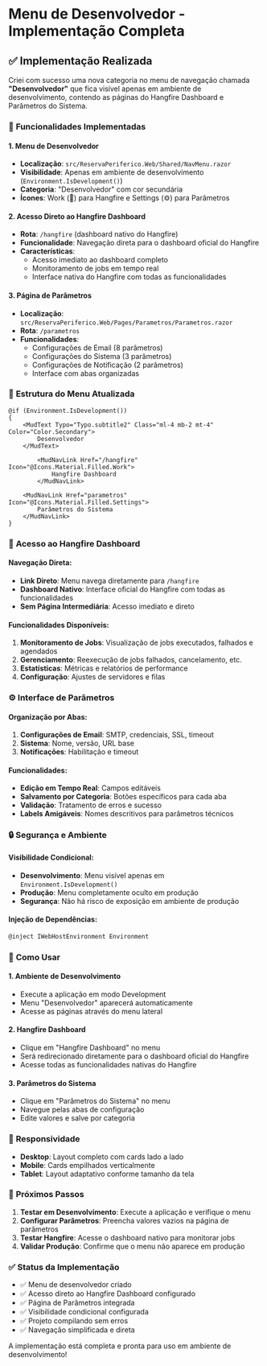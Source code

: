 # Menu de Desenvolvedor - Implementação Completa

## ✅ **Implementação Realizada**

Criei com sucesso uma nova categoria no menu de navegação chamada **"Desenvolvedor"** que fica visível apenas em ambiente de desenvolvimento, contendo as páginas do Hangfire Dashboard e Parâmetros do Sistema.

### 🎯 **Funcionalidades Implementadas**

#### **1. Menu de Desenvolvedor**
- **Localização**: `src/ReservaPeriferico.Web/Shared/NavMenu.razor`
- **Visibilidade**: Apenas em ambiente de desenvolvimento (`Environment.IsDevelopment()`)
- **Categoria**: "Desenvolvedor" com cor secundária
- **Ícones**: Work (🔧) para Hangfire e Settings (⚙️) para Parâmetros

#### **2. Acesso Direto ao Hangfire Dashboard**
- **Rota**: `/hangfire` (dashboard nativo do Hangfire)
- **Funcionalidade**: Navegação direta para o dashboard oficial do Hangfire
- **Características**:
  - Acesso imediato ao dashboard completo
  - Monitoramento de jobs em tempo real
  - Interface nativa do Hangfire com todas as funcionalidades

#### **3. Página de Parâmetros**
- **Localização**: `src/ReservaPeriferico.Web/Pages/Parametros/Parametros.razor`
- **Rota**: `/parametros`
- **Funcionalidades**:
  - Configurações de Email (8 parâmetros)
  - Configurações do Sistema (3 parâmetros)
  - Configurações de Notificação (2 parâmetros)
  - Interface com abas organizadas

### 🔧 **Estrutura do Menu Atualizada**

```razor
@if (Environment.IsDevelopment())
{
    <MudText Typo="Typo.subtitle2" Class="ml-4 mb-2 mt-4" Color="Color.Secondary">
        Desenvolvedor
    </MudText>
    
        <MudNavLink Href="/hangfire" Icon="@Icons.Material.Filled.Work">
            Hangfire Dashboard
        </MudNavLink>
    
    <MudNavLink Href="parametros" Icon="@Icons.Material.Filled.Settings">
        Parâmetros do Sistema
    </MudNavLink>
}
```

### 🎨 **Acesso ao Hangfire Dashboard**

#### **Navegação Direta**:
- **Link Direto**: Menu navega diretamente para `/hangfire`
- **Dashboard Nativo**: Interface oficial do Hangfire com todas as funcionalidades
- **Sem Página Intermediária**: Acesso imediato e direto

#### **Funcionalidades Disponíveis**:
1. **Monitoramento de Jobs**: Visualização de jobs executados, falhados e agendados
2. **Gerenciamento**: Reexecução de jobs falhados, cancelamento, etc.
3. **Estatísticas**: Métricas e relatórios de performance
4. **Configuração**: Ajustes de servidores e filas

### ⚙️ **Interface de Parâmetros**

#### **Organização por Abas**:
1. **Configurações de Email**: SMTP, credenciais, SSL, timeout
2. **Sistema**: Nome, versão, URL base
3. **Notificações**: Habilitação e timeout

#### **Funcionalidades**:
- **Edição em Tempo Real**: Campos editáveis
- **Salvamento por Categoria**: Botões específicos para cada aba
- **Validação**: Tratamento de erros e sucesso
- **Labels Amigáveis**: Nomes descritivos para parâmetros técnicos

### 🔒 **Segurança e Ambiente**

#### **Visibilidade Condicional**:
- **Desenvolvimento**: Menu visível apenas em `Environment.IsDevelopment()`
- **Produção**: Menu completamente oculto em produção
- **Segurança**: Não há risco de exposição em ambiente de produção

#### **Injeção de Dependências**:
```csharp
@inject IWebHostEnvironment Environment
```

### 🚀 **Como Usar**

#### **1. Ambiente de Desenvolvimento**
- Execute a aplicação em modo Development
- Menu "Desenvolvedor" aparecerá automaticamente
- Acesse as páginas através do menu lateral

#### **2. Hangfire Dashboard**
- Clique em "Hangfire Dashboard" no menu
- Será redirecionado diretamente para o dashboard oficial do Hangfire
- Acesse todas as funcionalidades nativas do Hangfire

#### **3. Parâmetros do Sistema**
- Clique em "Parâmetros do Sistema" no menu
- Navegue pelas abas de configuração
- Edite valores e salve por categoria

### 📱 **Responsividade**

- **Desktop**: Layout completo com cards lado a lado
- **Mobile**: Cards empilhados verticalmente
- **Tablet**: Layout adaptativo conforme tamanho da tela

### 🎯 **Próximos Passos**

1. **Testar em Desenvolvimento**: Execute a aplicação e verifique o menu
2. **Configurar Parâmetros**: Preencha valores vazios na página de parâmetros
3. **Testar Hangfire**: Acesse o dashboard nativo para monitorar jobs
4. **Validar Produção**: Confirme que o menu não aparece em produção

### ✅ **Status da Implementação**

- ✅ Menu de desenvolvedor criado
- ✅ Acesso direto ao Hangfire Dashboard configurado
- ✅ Página de Parâmetros integrada
- ✅ Visibilidade condicional configurada
- ✅ Projeto compilando sem erros
- ✅ Navegação simplificada e direta

A implementação está completa e pronta para uso em ambiente de desenvolvimento!
